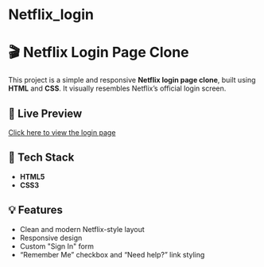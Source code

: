 # Netflix_login
# 🎬 Netflix Login Page Clone

This project is a simple and responsive **Netflix login page clone**, built using **HTML** and **CSS**. It visually resembles Netflix’s official login screen.

## 🔗 Live Preview

[Click here to view the login page](https://vallariasthana.github.io/Netflix_login/)

## 🧰 Tech Stack

- **HTML5**
- **CSS3**

## 💡 Features

- Clean and modern Netflix-style layout
- Responsive design
- Custom "Sign In" form
- “Remember Me” checkbox and “Need help?” link styling
